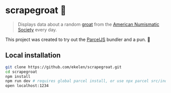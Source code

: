 # scrapegroat 🐐

> Displays data about a random [groat](<https://en.wikipedia.org/wiki/Groat_(coin)>) from the [American Numismatic Society](numismatics.org/) every day.

This project was created to try out the [ParcelJS](https://parceljs.org/) bundler and a pun. 💯

## Local installation

```sh
git clone https://github.com/ekelen/scrapegroat.git
cd scrapegroat
npm install
npm run dev # requires global parcel install, or use npx parcel src/index.html
open localhost:1234
```
